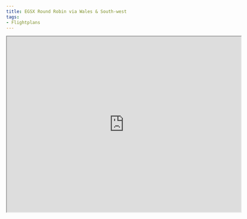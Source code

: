```yaml
---
title: EGSX Round Robin via Wales & South-west
tags:
- Flightplans
---
```


<iframe src="https://www.google.com/maps/d/u/0/embed?mid=1nvVAK9HyXPPMu7LxlcgFU0kMxTWyLo8&ehbc=2E312F" width="640" height="480"></iframe>
